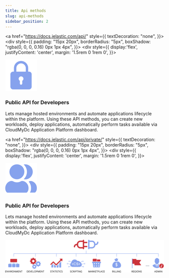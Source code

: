```yaml
---
title: Api methods
slug: api-methods
sidebar_position: 2
---
```


<div style={{
    display: "flex",
    alignItem: "center",
    padding: "2rem 0",
    flexDirection: "row",
    gap: "15px",
}}>

<!-- Box1 -->

<a href="https://docs.jelastic.com/api/" style={{
    textDecoration: "none",
}}>
    <div style={{
        padding: "15px 20px",
        borderRadius: "5px",
        boxShadow: "rgba(0, 0, 0, 0.16) 0px 1px 4px",
    }}>
        <div style={{
            display:'flex',
            justifyContent: 'center',
            margin: '1.5rem 0 1rem 0',
        }}>

![Locale Dropdown](./img/APIMethods/Paas_icon-01.svg)

</div>
        <h3>Public API for Developers</h3>
        <p>Lets manage hosted environments and automate applications lifecycle within the platform. Using these API methods, you can create new workloads, deploy applications, automatically perform tasks available via CloudMyDc Application Platform dashboard.</p>
    </div>
</a>

<!-- Box2 -->

<a href="https://docs.jelastic.com/api/private/" style={{
    textDecoration: "none",
}}>
    <div style={{
        padding: "15px 20px",
        borderRadius: "5px",
        boxShadow: "rgba(0, 0, 0, 0.16) 0px 1px 4px",
    }}>
        <div style={{
            display:'flex',
            justifyContent: 'center',
            margin: '1.5rem 0 1rem 0',
        }}>

![Locale Dropdown](./img/APIMethods/Paas_icon-02.svg)

</div>
        <h3>Public API for Developers</h3>
        <p>Lets manage hosted environments and automate applications lifecycle within the platform. Using these API methods, you can create new workloads, deploy applications, automatically perform tasks available via CloudMyDc Application Platform dashboard.</p>
    </div>
</a>



</div>



<div style={{
    display:'flex',
    justifyContent: 'center',
    margin: '1.5rem 0 1rem 0',
}}>

![Locale Dropdown](./img/APIMethods/icon2.svg)

</div>